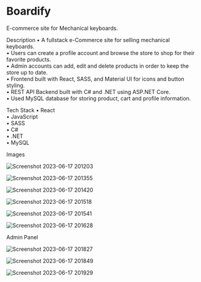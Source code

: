 # Boardify
 E-commerce site for Mechanical keyboards.

 Description
 • A fullstack e-Commerce site for selling mechanical keyboards.   
 • Users can create a profile account and browse the store to shop for their favorite products.   
 • Admin accounts can add, edit and delete products in order to keep the store up to date.   
 • Frontend built with React, SASS, and Material UI for icons and button styling.   
 • REST API Backend built with C# and .NET using ASP.NET Core.   
 • Used MySQL database for storing product, cart and profile information.  

 Tech Stack
 • React  
 • JavaScript  
 • SASS  
 • C#  
 • .NET  
 • MySQL  

Images

![Screenshot 2023-06-17 201203](https://github.com/vamazzuca/Boardify/assets/35272187/019492ec-1e2e-457a-9dc3-505a71872f3e)

![Screenshot 2023-06-17 201355](https://github.com/vamazzuca/Boardify/assets/35272187/5ffc9bb5-25f8-48ef-b43a-ec65e326ccdd)

![Screenshot 2023-06-17 201420](https://github.com/vamazzuca/Boardify/assets/35272187/1559c52c-157b-4f93-bae8-14b01b2e9546)

![Screenshot 2023-06-17 201518](https://github.com/vamazzuca/Boardify/assets/35272187/57799d87-29d9-4a98-aa69-b98f42f865b1)

![Screenshot 2023-06-17 201541](https://github.com/vamazzuca/Boardify/assets/35272187/be81ecf8-ef66-483d-b968-be9fd397cf51)

![Screenshot 2023-06-17 201628](https://github.com/vamazzuca/Boardify/assets/35272187/11f49b78-45b0-4edd-8588-f2a8f065c019)

Admin Panel

![Screenshot 2023-06-17 201827](https://github.com/vamazzuca/Boardify/assets/35272187/8f569d25-f562-4c88-8245-913ce4c7e32e)

![Screenshot 2023-06-17 201849](https://github.com/vamazzuca/Boardify/assets/35272187/a6ca1850-6306-47c0-bdac-9207181edd04)

![Screenshot 2023-06-17 201929](https://github.com/vamazzuca/Boardify/assets/35272187/755a2224-1cb8-4f01-8c4e-cf5fba5e9554)
